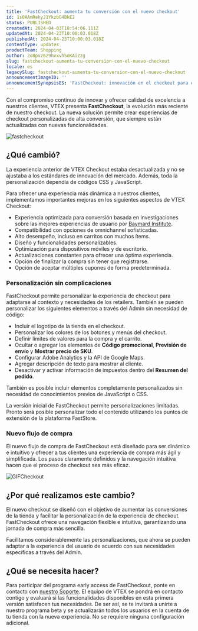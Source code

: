 ```yaml
---
title: 'FastCheckout: aumenta tu conversión con el nuevo checkout'
id: 1sOAAmRehyJ1YkzbG4BkE2
status: PUBLISHED
createdAt: 2024-04-03T18:54:06.111Z
updatedAt: 2024-04-23T10:00:03.018Z
publishedAt: 2024-04-23T10:00:03.018Z
contentType: updates
productTeam: Shopping
author: 2o8pvz6z9hvxvhSoKAiZzg
slug: fastcheckout-aumenta-tu-conversion-con-el-nuevo-checkout
locale: es
legacySlug: fastcheckout-aumenta-tu-conversion-con-el-nuevo-checkout
announcementImageID: ''
announcementSynopsisES: 'FastCheckout: innovación en el checkout para experiencias personalizadas y de alta conversión.'
---
```


Con el compromiso continuo de innovar y ofrecer calidad de excelencia a nuestros clientes, VTEX presenta **FastCheckout**, la evolución más reciente de nuestro checkout. La nueva solución permite crear experiencias de checkout personalizadas de alta conversión, que siempre están actualizadas con nuevas funcionalidades.

![fastcheckout](https://images.ctfassets.net/alneenqid6w5/42O8ebq6UcdyuSyvUukhM/14df7a3c5d09bdf75b288dd352763515/image.png)

## ¿Qué cambió?

La experiencia anterior de VTEX Checkout estaba desactualizada y no se ajustaba a los estándares de innovación del mercado. Además, toda la personalización dependía de códigos CSS y JavaScript.

Para ofrecer una experiencia más dinámica a nuestros clientes, implementamos importantes mejoras en los siguientes aspectos de VTEX Checkout:

- Experiencia optimizada para conversión basada en investigaciones sobre las mejores experiencias de usuario por [Baymard Institute](https://baymard.com/).
- Compatibilidad con opciones de omnichannel sofisticadas.
- Alto desempeño, incluso en carritos con muchos ítems.
- Diseño y funcionalidades personalizables.
- Optimización para dispositivos móviles y de escritorio.
- Actualizaciones constantes para ofrecer una óptima experiencia.
- Opción de finalizar la compra sin tener que registrarse.
- Opción de aceptar múltiples cupones de forma predeterminada.

### Personalización sin complicaciones

FastCheckout permite personalizar la experiencia de checkout para adaptarse al contexto y necesidades de los retailers. También se pueden personalizar los siguientes elementos a través del Admin sin necesidad de código:

- Incluir el logotipo de la tienda en el checkout.
- Personalizar los colores de los botones y menús del checkout.
- Definir límites de valores para la compra y el carrito.
- Ocultar o agregar los elementos de **Código promocional**, **Previsión de envío** y **Mostrar   precio de SKU**.
- Configurar Adobe Analytics y la API de Google Maps.
- Agregar descripción de texto para mostrar al cliente.
- Desactivar y activar información de impuestos dentro del **Resumen del pedido**.

También es posible incluir elementos completamente personalizados sin necesidad de conocimientos previos de JavaScript o CSS.

<div class="alert alert-warning">
  <p>La versión inicial de FastCheckout permite personalizaciones limitadas. Pronto será posible personalizar todo el contenido utilizando los puntos de extensión de la plataforma FastStore.</p>
</div>

### Nuevo flujo de compra

El nuevo flujo de compra de FastCheckout está diseñado para ser dinámico e intuitivo y ofrecer a tus clientes una experiencia de compra más ágil y simplificada. Los pasos claramente definidos y la navegación intuitiva hacen que el proceso de checkout sea más eficaz.

![GIFCheckout](https://images.ctfassets.net/alneenqid6w5/3BruRej7wHet2sTobFDLBD/4196b4d4a12b04c1561ebe01b4db5323/GIFCheckout.gif)

## ¿Por qué realizamos este cambio?

El nuevo checkout se diseñó con el objetivo de aumentar las conversiones de la tienda y facilitar la personalización de la experiencia de checkout. FastCheckout ofrece una navegación flexible e intuitiva, garantizando una jornada de compra más sencilla.

Facilitamos considerablemente las personalizaciones, que ahora se pueden adaptar a la experiencia del usuario de acuerdo con sus necesidades específicas a través del Admin.

## ¿Qué se necesita hacer?

Para participar del programa early access de FastCheckout, ponte en contacto con [nuestro Soporte](https://help.vtex.com/es/support). El equipo de VTEX se pondrá en contacto contigo y evaluará si las funcionalidades disponibles en esta primera versión satisfacen tus necesidades. De ser así, se te invitará a unirte a nuestro programa beta y se actualizarán todos los usuarios en la cuenta de tu tienda con la nueva experiencia. No se requiere ninguna configuración adicional.

